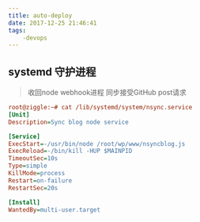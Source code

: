 ```yaml
---
title: auto-deploy
date: 2017-12-25 21:46:41
tags:
    -devops
---
```

## systemd 守护进程

>收回node webhook进程 同步接受GitHub post请求
```ini
root@ziggle:~# cat /lib/systemd/system/nsync.service
[Unit]
Description=Sync blog node service

[Service]
ExecStart=-/usr/bin/node /root/wp/www/nsyncblog.js
ExecReload=-/bin/kill -HUP $MAINPID
TimeoutSec=10s
Type=simple
KillMode=process
Restart=on-failure
RestartSec=20s

[Install]
WantedBy=multi-user.target

```
